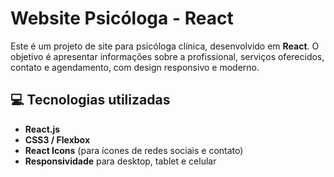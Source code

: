 # Website Psicóloga - React

Este é um projeto de site para psicóloga clínica, desenvolvido em **React**. O objetivo é apresentar informações sobre a profissional, serviços oferecidos, contato e agendamento, com design responsivo e moderno.

## 💻 Tecnologias utilizadas

- **React.js**  
- **CSS3 / Flexbox**  
- **React Icons** (para ícones de redes sociais e contato)  
- **Responsividade** para desktop, tablet e celular  



